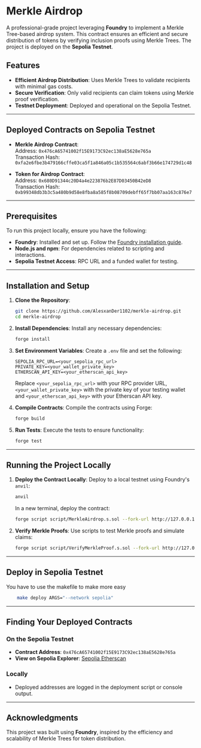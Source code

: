 # Merkle Airdrop

A professional-grade project leveraging **Foundry** to implement a Merkle Tree-based airdrop system. This contract ensures an efficient and secure distribution of tokens by verifying inclusion proofs using Merkle Trees. The project is deployed on the **Sepolia Testnet**.

## Features

- **Efficient Airdrop Distribution**: Uses Merkle Trees to validate recipients with minimal gas costs.
- **Secure Verification**: Only valid recipients can claim tokens using Merkle proof verification.
- **Testnet Deployment**: Deployed and operational on the Sepolia Testnet.

---

## Deployed Contracts on Sepolia Testnet

- **Merkle Airdrop Contract**:  
  Address: `0x476cA65741002f15E9173C92ec138aE5628e765a`  
  Transaction Hash: `0xfa2e6fbe3b479166cffe03ca5f1a846a05c1b535564c6abf3b66e174729d1c48`

- **Token for Airdrop Contract**:  
 Address: `0x680D91344c20D4a4e223876b2E87D03450B42eD8`  
 Transaction Hash: `0xb99348db3b3c5a480b9d58e8fba8a585f8b08709debff65f7bb07aa163c876e7`

---

## Prerequisites

To run this project locally, ensure you have the following:

- **Foundry**: Installed and set up. Follow the [Foundry installation guide](https://book.getfoundry.sh/getting-started/installation.html).
- **Node.js and npm**: For dependencies related to scripting and interactions.
- **Sepolia Testnet Access**: RPC URL and a funded wallet for testing.

---

## Installation and Setup

1. **Clone the Repository**:
   ```bash
   git clone https://github.com/AlesxanDer1102/merkle-airdrop.git
   cd merkle-airdrop
   ```

2. **Install Dependencies**:
   Install any necessary dependencies:
   ```bash
   forge install
   ```

3. **Set Environment Variables**:
   Create a `.env` file and set the following:
   ```env
   SEPOLIA_RPC_URL=<your_sepolia_rpc_url>
   PRIVATE_KEY=<your_wallet_private_key>
   ETHERSCAN_API_KEY=<your_etherscan_api_key>
   ```
   Replace `<your_sepolia_rpc_url>` with your RPC provider URL, `<your_wallet_private_key>` with the private key of your testing wallet and `<your_etherscan_api_key>` with your Etherscan API key.

4. **Compile Contracts**:
   Compile the contracts using Forge:
   ```bash
   forge build
   ```

5. **Run Tests**:
   Execute the tests to ensure functionality:
   ```bash
   forge test
   ```

---

## Running the Project Locally

1. **Deploy the Contract Locally**:
   Deploy to a local testnet using Foundry's `anvil`:
   ```bash
   anvil
   ```
   In a new terminal, deploy the contract:
   ```bash
   forge script script/MerkleAirdrop.s.sol --fork-url http://127.0.0.1:8545 --broadcast
   ```

2. **Verify Merkle Proofs**:
   Use scripts to test Merkle proofs and simulate claims:
   ```bash
   forge script script/VerifyMerkleProof.s.sol --fork-url http://127.0.0.1:8545
   ```

---
## Deploy in Sepolia Testnet

You have to use the makefile to make more easy
```bash 
    make deploy ARGS="--network sepolia"
```

---

## Finding Your Deployed Contracts

### **On the Sepolia Testnet**
- **Contract Address**: `0x476cA65741002f15E9173C92ec138aE5628e765a`
- **View on Sepolia Explorer**: [Sepolia Etherscan](https://sepolia.etherscan.io/)

### **Locally**
- Deployed addresses are logged in the deployment script or console output.

---

## Acknowledgments

This project was built using **Foundry**, inspired by the efficiency and scalability of Merkle Trees for token distribution.

